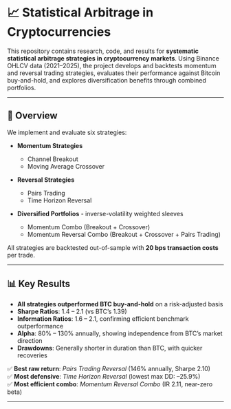 # 📈 Statistical Arbitrage in Cryptocurrencies

This repository contains research, code, and results for **systematic statistical arbitrage strategies in cryptocurrency markets**. Using Binance OHLCV data (2021–2025), the project develops and backtests momentum and reversal trading strategies, evaluates their performance against Bitcoin buy-and-hold, and explores diversification benefits through combined portfolios.  

---

## 🚀 Overview

We implement and evaluate six strategies:

- **Momentum Strategies**  
  - Channel Breakout  
  - Moving Average Crossover  

- **Reversal Strategies**  
  - Pairs Trading  
  - Time Horizon Reversal  

- **Diversified Portfolios** - inverse-volatility weighted sleeves
  - Momentum Combo (Breakout + Crossover)  
  - Momentum Reversal Combo (Breakout + Crossover + Pairs Trading)  

All strategies are backtested out-of-sample with **20 bps transaction costs** per trade.  

---

## 📊 Key Results

- **All strategies outperformed BTC buy-and-hold** on a risk-adjusted basis  
- **Sharpe Ratios**: 1.4 – 2.1 (vs BTC’s 1.39)  
- **Information Ratios**: 1.6 – 2.1, confirming efficient benchmark outperformance  
- **Alpha**: 80% – 130% annually, showing independence from BTC’s market direction  
- **Drawdowns**: Generally shorter in duration than BTC, with quicker recoveries  

✅ **Best raw return**: *Pairs Trading Reversal* (146% annually, Sharpe 2.10)  
✅ **Most defensive**: *Time Horizon Reversal* (lowest max DD: –25.9%)  
✅ **Most efficient combo**: *Momentum Reversal Combo* (IR 2.11, near-zero beta)  

---
